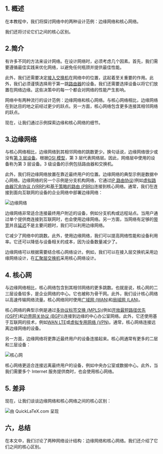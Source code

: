 ## 1. 概述

在本教程中，我们将探讨网络中的两种设计范例：边缘网络和核心网络。

我们还将讨论它们之间的核心区别。

## 2.简介

有许多不同的方法来设计网络。在设计网络时，必须考虑几个因素。首先，我们需要遵循最佳实践来优化网络，以避免任何瓶颈并提供最佳性能。

此外，我们还需要决定[接入交换机](https://www.baeldung.com/cs/routers-vs-switches-vs-access-points)在网络中的位置，这起着至关重要的作用。此外，我们必须谨慎选择用于第一跳[路由器](https://www.baeldung.com/cs/routers-vs-switches-vs-access-points)的设备。我们还需要选择设备以将它们放置在网络边缘。这些决策中的每一个都会对网络的性能产生影响。

网络中有两种流行的设计范例：边缘网络和核心网络。与核心网络相比，边缘网络在到达目的地之前经过更少的跃点。另一方面，核心网络包含更多连接其相邻网络的跃点。

现在，让我们通过示例探索边缘和核心网络的细节。

## 3.边缘网络

与核心网络相比，边缘网络到其相邻网络的跳数更少。换句话说，边缘网络很少或没有[第 3 层设备](https://www.baeldung.com/cs/osi-transport-vs-networking-layer)。根据[OSI 模型](https://www.baeldung.com/cs/osi-model)，第 3 层代表网络层。因此，网络层中使用的设备称为第 3 层设备。3 级设备的示例包括路由器和交换机。

此外，我们将边缘网络放置在靠近最终用户的位置。边缘网络的典型示例是数据中心网络。边缘网络的另一个示例是分支机构网络，它通过[IP 路由协议](https://en.wikipedia.org/wiki/Routing_protocol)(例如[虚拟路由器冗余协议 (VRRP)](https://en.wikipedia.org/wiki/Virtual_Router_Redundancy_Protocol)和[基于策略的路由 (PBR))](https://en.wikipedia.org/wiki/Policy-based_routing)连接到核心网络。通常，我们在连接到面向互联网的设备的企业网络中部署边缘网络：

![边缘网络](https://www.baeldung.com/wp-content/uploads/sites/4/2022/11/Edge-Network.drawio.png)

边缘网络非常适合连接最终用户附近的设备，例如分支机构或远程站点。当用户通过单个提供商连接到互联网时，也会使用边缘网络。另一方面，当网络有足够的[带宽](https://www.baeldung.com/cs/packet-time-latency-bandwidth)并且[延迟](https://www.baeldung.com/cs/packet-time-latency-bandwidth)不是主要问题时，我们可以利用边缘网络。

它减少了网络中的跳数。此外，使用边缘网络，我们可以提高网络性能和设备利用率。它还可以降低与设备相关的成本，因为设备数量减少了。

边缘网络可以根据需要结合核心网络设计。例如，我们可以在接入层交换机采用边缘网络设计，在[汇聚层交换机](https://en.wikipedia.org/wiki/Network_switch)采用核心网络设计。

## 4. 核心网

与边缘网络相比，核心网络包含到其相邻网络的更多跳数。也就是说，核心网的二三层设备较多，是企业网络的中心。它也被称为骨干网。此外，我们设计核心网络以高速传输网络流量。核心网络同时使用[广域网 (WAN)](https://en.wikipedia.org/wiki/Wide_area_network)和[局域网 (LAN)](https://en.wikipedia.org/wiki/Local_area_network)。

核心网络的典型示例是通过[多协议标签交换 (MPLS)(](https://en.wikipedia.org/wiki/Multiprotocol_Label_Switching)例如[开放最短路径优先 (OSPF)](https://en.wikipedia.org/wiki/Open_Shortest_Path_First)和[边界网关协议 (BGP))](https://en.wikipedia.org/wiki/Border_Gateway_Protocol)连接到边缘的中心办公室网络。此外，它还使用基于互联网的技术，例如[WAN LTE](https://en.wikipedia.org/wiki/Wireless_WAN)或[虚拟专用网络 (VPN)](https://www.baeldung.com/cs/vpn)。通常，核心网络连接远离边缘网络的设备。

另一方面，边缘网络将更靠近最终用户的设备连接起来。核心网通常有更多的二层和三层设备：

![核心网](https://www.baeldung.com/wp-content/uploads/sites/4/2022/11/Core-Network.drawio-1.png)

核心网络更适合连接远离最终用户的设备，例如中央办公室或数据中心。此外，当我们需要多个 Internet 服务提供商时，也会使用核心网络。

## 5. 差异

现在，让我们谈谈边缘网络和核心网络之间的核心区别：

![由 QuickLaTeX.com 呈现](https://www.baeldung.com/wp-content/ql-cache/quicklatex.com-b889492a13872393e5adc6f869271128_l3.svg)

## 六，总结

在本文中，我们讨论了两种网络设计结构：边缘网络和核心网络。我们还介绍了它们之间的核心区别。